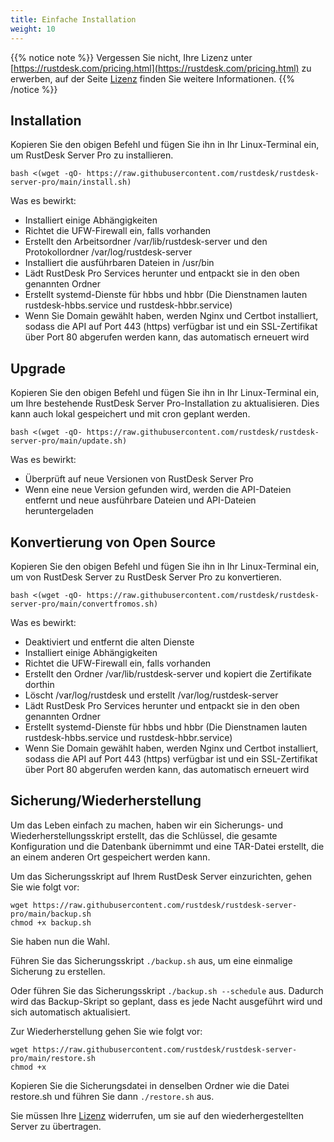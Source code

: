 ```yaml
---
title: Einfache Installation
weight: 10
---
```


{{% notice note %}}
Vergessen Sie nicht, Ihre Lizenz unter [https://rustdesk.com/pricing.html](https://rustdesk.com/pricing.html) zu erwerben, auf der Seite [Lizenz](https://rustdesk.com/docs/de/self-host/rustdesk-server-pro/license/) finden Sie weitere Informationen.
{{% /notice %}}

## Installation

Kopieren Sie den obigen Befehl und fügen Sie ihn in Ihr Linux-Terminal ein, um RustDesk Server Pro zu installieren.

`bash <(wget -qO- https://raw.githubusercontent.com/rustdesk/rustdesk-server-pro/main/install.sh)`

Was es bewirkt:

- Installiert einige Abhängigkeiten
- Richtet die UFW-Firewall ein, falls vorhanden
- Erstellt den Arbeitsordner /var/lib/rustdesk-server und den Protokollordner /var/log/rustdesk-server
- Installiert die ausführbaren Dateien in /usr/bin
- Lädt RustDesk Pro Services herunter und entpackt sie in den oben genannten Ordner
- Erstellt systemd-Dienste für hbbs und hbbr (Die Dienstnamen lauten rustdesk-hbbs.service und rustdesk-hbbr.service)
- Wenn Sie Domain gewählt haben, werden Nginx und Certbot installiert, sodass die API auf Port 443 (https) verfügbar ist und ein SSL-Zertifikat über Port 80 abgerufen werden kann, das automatisch erneuert wird

## Upgrade

Kopieren Sie den obigen Befehl und fügen Sie ihn in Ihr Linux-Terminal ein, um Ihre bestehende RustDesk Server Pro-Installation zu aktualisieren. Dies kann auch lokal gespeichert und mit cron geplant werden.

`bash <(wget -qO- https://raw.githubusercontent.com/rustdesk/rustdesk-server-pro/main/update.sh)`

Was es bewirkt:

- Überprüft auf neue Versionen von RustDesk Server Pro
- Wenn eine neue Version gefunden wird, werden die API-Dateien entfernt und neue ausführbare Dateien und API-Dateien heruntergeladen

## Konvertierung von Open Source

Kopieren Sie den obigen Befehl und fügen Sie ihn in Ihr Linux-Terminal ein, um von RustDesk Server zu RustDesk Server Pro zu konvertieren.

`bash <(wget -qO- https://raw.githubusercontent.com/rustdesk/rustdesk-server-pro/main/convertfromos.sh)`

Was es bewirkt:

- Deaktiviert und entfernt die alten Dienste
- Installiert einige Abhängigkeiten
- Richtet die UFW-Firewall ein, falls vorhanden
- Erstellt den Ordner /var/lib/rustdesk-server und kopiert die Zertifikate dorthin
- Löscht /var/log/rustdesk und erstellt /var/log/rustdesk-server
- Lädt RustDesk Pro Services herunter und entpackt sie in den oben genannten Ordner
- Erstellt systemd-Dienste für hbbs und hbbr (Die Dienstnamen lauten rustdesk-hbbs.service und rustdesk-hbbr.service)
- Wenn Sie Domain gewählt haben, werden Nginx und Certbot installiert, sodass die API auf Port 443 (https) verfügbar ist und ein SSL-Zertifikat über Port 80 abgerufen werden kann, das automatisch erneuert wird

## Sicherung/Wiederherstellung

Um das Leben einfach zu machen, haben wir ein Sicherungs- und Wiederherstellungsskript erstellt, das die Schlüssel, die gesamte Konfiguration und die Datenbank übernimmt und eine TAR-Datei erstellt, die an einem anderen Ort gespeichert werden kann.

Um das Sicherungsskript auf Ihrem RustDesk Server einzurichten, gehen Sie wie folgt vor:
```
wget https://raw.githubusercontent.com/rustdesk/rustdesk-server-pro/main/backup.sh
chmod +x backup.sh
```
Sie haben nun die Wahl.

Führen Sie das Sicherungsskript `./backup.sh` aus, um eine einmalige Sicherung zu erstellen.

Oder führen Sie das Sicherungsskript `./backup.sh --schedule` aus. Dadurch wird das Backup-Skript so geplant, dass es jede Nacht ausgeführt wird und sich automatisch aktualisiert.

Zur Wiederherstellung gehen Sie wie folgt vor:
```
wget https://raw.githubusercontent.com/rustdesk/rustdesk-server-pro/main/restore.sh
chmod +x
```
Kopieren Sie die Sicherungsdatei in denselben Ordner wie die Datei restore.sh und führen Sie dann `./restore.sh` aus.

Sie müssen Ihre [Lizenz](/docs/de/self-host/rustdesk-server-pro/license) widerrufen, um sie auf den wiederhergestellten Server zu übertragen.

